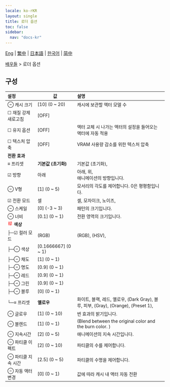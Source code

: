 ```yaml
---
locale: ko-rKR
layout: single
title: 로더 옵션
toc: false
sidebar:
  nav: "docs-kr"
---
```

[Eng](/dancexr/menu/2025.5/actors/loader_options) | [繁中](/tw/dancexr/menu/2025.5/actors/loader_options) | [日本語](/jp/dancexr/menu/2025.5/actors/loader_options) | [한국어](/kr/dancexr/menu/2025.5/actors/loader_options) | [简中](/zh/dancexr/menu/2025.5/actors/loader_options)

[배우들](../menu#배우들) > 로더 옵션

## 구성

| 설정 | 값 | 설명 |
| :--- | --- | :--- |
| ⊖ 캐시 크기 | [10] (0 ~ 20) | 캐시에 보관할 액터 모델 수
| ☐ 재질 강제 새로고침 | [OFF] | 
| ☐ 유지 옵션 | [OFF] | 액터 교체 시 나가는 액터의 설정을 들어오는 액터에 자동 적용
| ☐ 텍스처 압축 | [OFF] | VRAM 사용량 감소를 위한 텍스처 압축
|  **전환 효과** || 
| ≡ 프리셋 | **기본값 (초기화)** | 기본값 (초기화),  |
| ☑ 방향 | 아래 | 아래, 위, <br/>애니메이션의 방향입니다.
| ⊖ V형 | [1] (0 ~ 5) | 모서리의 각도를 제어합니다. 0은 평평함입니다.
| ☑ 전환 모드 | 셀 | 셀, 모자이크, 노이즈, 
| ⊖ 스케일 | [0] (-3 ~ 3) | 패턴의 크기입니다.
| ⊖ 너비 | [0.1] (0 ~ 1) | 전환 영역의 크기입니다.
| <img src="/images/icon/ic_tune.png" alt="tune icon"/> **색상** | | 
| ├─☑ 컬러 모드 | (RGB) | (RGB), (HSV), 
| ├─⊖ 색상 | [0.1666667] (0 ~ 1) | 
| ├─⊖ 채도 | [1] (0 ~ 1) | 
| ├─⊖ 명도 | [0.9] (0 ~ 1) | 
| ├─⊖ 레드 | [0.9] (0 ~ 1) | 
| ├─⊖ 그린 | [0.9] (0 ~ 1) | 
| ├─⊖ 블루 | [0] (0 ~ 1) | 
| └─≡ 프리셋 | **옐로우** | 화이트, 블랙, 레드, 옐로우, (Dark Gray), 블루, 피부, (Gray), (Orange), (Preset 1),  |
| ⊖ 글로우 | [1] (0 ~ 10) | 번 효과의 밝기입니다.
| ⊖ 블렌드 | [1] (0 ~ 1) | (Blend between the original color and the burn color. )
| ⊖ 지속시간 | [2] (0 ~ 5) | 애니메이션의 지속 시간입니다.
| ⊖ 파티클 이펙트 | [2] (0 ~ 10) | 파티클의 수를 제어합니다.
| ⊖ 파티클 지속 시간 | [2.5] (0 ~ 5) | 파티클의 수명을 제어합니다.
| ⊖ 자동 액터 변경 | [0] (0 ~ 1) | 값에 따라 캐시 내 액터 자동 전환
